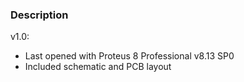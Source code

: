 ### Description

v1.0:
- Last opened with Proteus 8 Professional v8.13 SP0
- Included schematic and PCB layout

